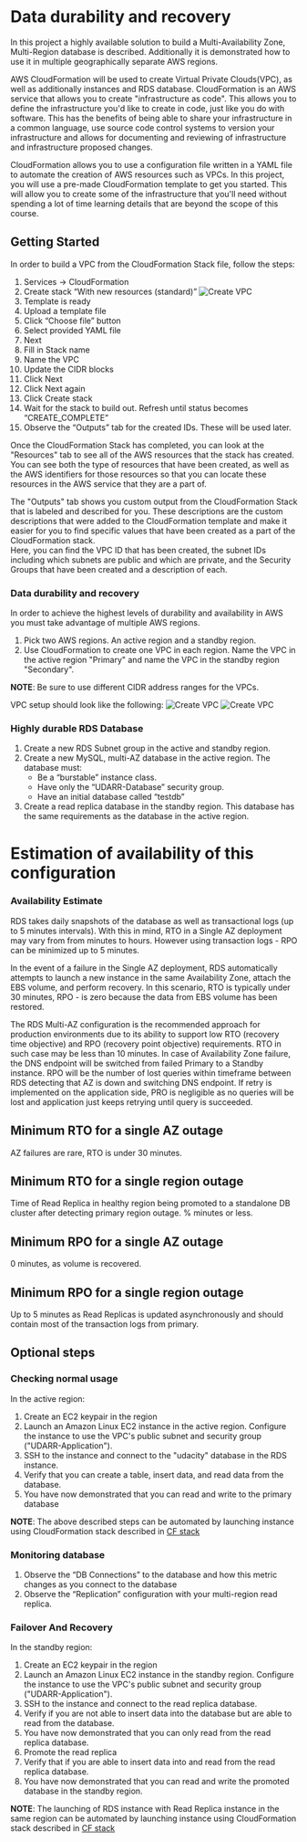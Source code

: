 # Data durability and recovery

In this project a highly available solution to build a Multi-Availability Zone, Multi-Region database is described.
Additionally it is demonstrated how to use it in multiple geographically separate AWS regions.

AWS CloudFormation will be used to create Virtual Private Clouds(VPC), as well as additionally instances and RDS database.
CloudFormation is an AWS service that allows you to create "infrastructure as code". This allows you to define the infrastructure you'd like to create in code, just like you do with software. This has the benefits of being able to share your infrastructure in a common language, use source code control systems to version your infrastructure and allows for documenting and reviewing of infrastructure and infrastructure proposed changes.

CloudFormation allows you to use a configuration file written in a YAML file to automate the creation of AWS resources such as VPCs. In this project, you will use a pre-made CloudFormation template to get you started. This will allow you to create some of the infrastructure that you'll need without spending a lot of time learning details that are beyond the scope of this course.

## Getting Started

In order to build a VPC from the CloudFormation Stack file, follow the steps:

1. Services -> CloudFormation
2. Create stack “With new resources (standard)”
  ![Create VPC](assets/cloudformationCreate.png "Create VPC")
3. Template is ready
4. Upload a template file
5. Click “Choose file” button
6. Select provided YAML file
7. Next
8. Fill in Stack name
9. Name the VPC
10. Update the CIDR blocks
11. Click Next
12. Click Next again
13. Click Create stack
14. Wait for the stack to build out.  Refresh until status becomes “CREATE_COMPLETE”
15. Observe the “Outputs” tab for the created IDs.  These will be used later.

Once the CloudFormation Stack has completed, you can look at the "Resources" tab to see all of the AWS resources that the stack has created.  You can see both the type of resources that have been created, as well as the AWS identifiers for those resources so that you can locate these resources in the AWS service that they are a part of.

The "Outputs" tab shows you custom output from the CloudFormation Stack that is labeled and described for you.
These descriptions are the custom descriptions that were added to the CloudFormation template
and make it easier for you to find specific values that have been created as a part of the CloudFormation stack.  
Here, you can find the VPC ID that has been created, the subnet IDs including which subnets are public and which are private,
and the Security Groups that have been created and a description of each.


### Data durability and recovery
In order to achieve the highest levels of durability and availability in AWS you must take advantage of multiple AWS regions.
1. Pick two AWS regions. An active region and a standby region.
2. Use CloudFormation to create one VPC in each region. Name the VPC in the active region "Primary" and name the VPC in the standby region "Secondary".

**NOTE**: Be sure to use different CIDR address ranges for the VPCs.

VPC setup should look like the following:
![Create VPC](assets/primary_Vpc.png "Primary VPC")
![Create VPC](assets/secondary_Vpc.png "Secondary VPC")


### Highly durable RDS Database
1. Create a new RDS Subnet group in the active and standby region.
2. Create a new MySQL, multi-AZ database in the active region. The database must:
     - Be a “burstable” instance class.
     - Have only the “UDARR-Database” security group.
     - Have an initial database called “testdb”
3. Create a read replica database in the standby region. This database has the same requirements as the database in the active region.


# Estimation of availability of this configuration

### Availability Estimate

RDS takes daily snapshots of the database as well as transactional logs (up to 5 minutes intervals).
With this in mind, RTO in a Single AZ deployment may vary from from minutes to hours. However using transaction logs - RPO can be minimized up to 5 minutes.

In the event of a failure in the Single AZ deployment, RDS automatically attempts to launch a new instance in the same Availability Zone, attach the EBS volume,
and perform recovery.
In this scenario, RTO is typically under 30 minutes, RPO - is zero because the data from EBS volume has been restored.


The RDS Multi-AZ configuration is the recommended approach for production environments due to its ability to support low RTO (recovery time objective) and RPO (recovery point objective) requirements.
RTO in such case may be less than 10 minutes. In case of Availability Zone failure, the DNS endpoint will be switched from failed Primary to a Standby instance.
RPO will be the number of lost queries within timeframe between RDS detecting that AZ is down and switching DNS endpoint.
If retry is implemented on the application side, PRO is negligible as no queries will be lost and application just keeps retrying until query is succeeded.


## Minimum RTO for a single AZ outage

AZ failures are rare, RTO is under 30 minutes.

## Minimum RTO for a single region outage

Time of Read Replica in healthy region being promoted to a standalone DB cluster after detecting primary region outage. % minutes or less.

## Minimum RPO for a single AZ outage

0 minutes, as volume is recovered.

## Minimum RPO for a single region outage

Up to 5 minutes as Read Replicas is updated asynchronously and should contain most of the transaction logs from primary.


## Optional steps

### Checking normal usage
In the active region:
1. Create an EC2 keypair in the region
2. Launch an Amazon Linux EC2 instance in the active region. Configure the instance to use the VPC's public subnet and security group ("UDARR-Application").
3. SSH to the instance and connect to the "udacity" database in the RDS instance.
4. Verify that you can create a table, insert data, and read data from the database.
5. You have now demonstrated that you can read and write to the primary database

**NOTE**: The above described steps can be automated by launching instance using CloudFormation stack described in [CF stack](./cloudformation/ec2.yaml)

### Monitoring database
1. Observe the “DB Connections” to the database and how this metric changes as you connect to the database
2. Observe the “Replication” configuration with your multi-region read replica.

### Failover And Recovery
In the standby region:

1. Create an EC2 keypair in the region
2. Launch an Amazon Linux EC2 instance in the standby region. Configure the instance to use the VPC's public subnet and security group ("UDARR-Application").
3. SSH to the instance and connect to the read replica database.
4. Verify if you are not able to insert data into the database but are able to read from the database.
5. You have now demonstrated that you can only read from the read replica database.
6. Promote the read replica
7. Verify that if you are able to insert data into and read from the read replica database.
8. You have now demonstrated that you can read and write the promoted database in the standby region.

**NOTE**: The launching of RDS instance with Read Replica instance in the same region can be automated by launching instance using CloudFormation stack described in [CF stack](./cloudformation/rds.yaml)

